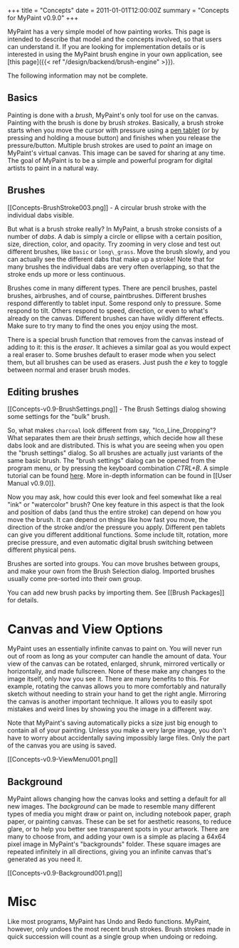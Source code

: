 +++
title = "Concepts"
date = 2011-01-01T12:00:00Z
summary = "Concepts for MyPaint v0.9.0"
+++

MyPaint has a very simple model of how painting works. This page is intended to
describe that model and the concepts involved, so that users can understand it.
If you are looking for implementation details or is interested in using the MyPaint
brush engine in your own application, see [this page]({{< ref "/design/backend/brush-engine" >}}).

The following information may not be complete.

## Basics

Painting is done with a *brush*, MyPaint's only tool for use on the
canvas. Painting with the brush is done by brush *strokes*. Basically, a
brush stroke starts when you move the cursor with pressure using a [pen
tablet](http://en.wikipedia.org/wiki/Graphics_tablet) (or by pressing
and holding a mouse button) and finishes when you release the
pressure/button. Multiple brush strokes are used to *paint* an image on
MyPaint's virtual canvas. This image can be saved for sharing at any
time. The goal of MyPaint is to be a simple and powerful program for
digital artists to paint in a natural way.

## Brushes

[[Concepts-BrushStroke003.png]] - A circular brush stroke
with the individual dabs visible.

But what is a brush stroke really?
In MyPaint, a brush stroke consists of a number of *dabs*.
A dab is simply a circle or ellipse with a certain
position, size, direction, color, and opacity.
Try zooming in very close and test out different brushes,
like `basic` or `long\_grass`.
Move the brush slowly, and you can actually see
the different dabs that make up a stroke!
Note that for many brushes the individual dabs
are very often overlapping,
so that the stroke ends up more or less continuous.

Brushes come in many different types.
There are pencil brushes, pastel brushes, airbrushes,
and of course, paintbrushes.
Different brushes respond differently to tablet input.
Some respond only to pressure. Some respond to tilt.
Others respond to speed, direction,
or even to what's already on the canvas.
Different brushes can have wildly different effects.
Make sure to try many to find the ones you enjoy using the most.

There is a special brush function that removes from the canvas
instead of adding to it: this is the *eraser*.
It achieves a similar goal as you would expect a real eraser to.
Some brushes default to eraser mode when you select them,
but all brushes can be used as erasers.
Just push the *e* key to toggle between normal and eraser brush modes.

Editing brushes
---------------

[[Concepts-v0.9-BrushSettings.png]] -
The Brush Settings dialog showing some settings for the "bulk" brush.

So, what makes `charcoal` look different from say,
"Ico\_Line\_Dropping"?  What separates them are their *brush settings*,
which decide how all these dabs look and are distributed. This is what
you are seeing when you open the "brush settings" dialog. So all
brushes are actually just variants of the same basic brush. The "brush
settings" dialog can be opened from the program menu, or by pressing the
keyboard combination *CTRL+B*. A simple tutorial can be found
[here](http://mypaint.intilinux.com/?page_id=173). More in-depth
information can be found in [[User Manual v0.9.0]].

Now you may ask, how could this ever look and feel somewhat like
a real "ink" or "watercolor" brush?
One key feature in this aspect is that the look and position of dabs
(and thus the entire stroke)
can depend on how you move the brush.
It can depend on things like how fast you move,
the direction of the stroke and/or the pressure you apply.
Different pen tablets can give you different additional functions.
Some include tilt, rotation, more precise pressure,
and even automatic digital brush switching between different physical pens.

Brushes are sorted into groups.
You can move brushes between groups,
and make your own from the Brush Selection dialog.
Imported brushes usually come pre-sorted into their own group.

You can add new brush packs by importing them.
See [[Brush Packages]] for details.

Canvas and View Options
=======================

MyPaint uses an essentially infinite canvas to paint on.
You will never run out of room
as long as your computer can handle the amount of data.
Your view of the canvas can be rotated, enlarged, shrunk,
mirrored vertically or horizontally, and made fullscreen.
None of these make any changes to the image itself, only how you see it.
There are many benefits to this.
For example, rotating the canvas allows you
to more comfortably and naturally sketch
without needing to strain your hand to get the right angle.
Mirroring the canvas is another important technique.
It allows you to easily spot mistakes and weird lines
by showing you the image in a different way.

Note that MyPaint's saving automatically picks a size
just big enough to contain all of your painting.
Unless you make a very large image, you don't have to worry about
accidentally saving impossibly large files.
Only the part of the canvas you are using is saved.

[[Concepts-v0.9-ViewMenu001.png]]

Background
----------

MyPaint allows changing how the canvas looks and setting a default for
all new images. The *background* can be made to resemble many different
types of media you might draw or paint on, including notebook paper,
graph paper, or painting canvas. These can be set for aesthetic reasons,
to reduce glare, or to help you better see transparent spots in your
artwork. There are many to choose from, and adding your own is a simple
as placing a 64x64 pixel image in MyPaint's "backgrounds" folder. These
square images are repeated infinitely in all directions, giving you an
infinite canvas that's generated as you need it.

[[Concepts-v0.9-Background001.png]]

Misc
====

Like most programs, MyPaint has Undo and Redo functions. MyPaint,
however, only undoes the most recent brush strokes. Brush strokes made
in quick succession will count as a single group when undoing or
redoing.

